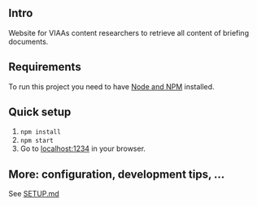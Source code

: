 ## Intro
Website for VIAAs content researchers to retrieve all content of briefing documents.

## Requirements
To run this project you need to have [Node and NPM](https://docs.npmjs.com/getting-started/installing-node) installed.

## Quick setup

1. `npm install`
2. `npm start`
3. Go to [localhost:1234](http://localhost:1234) in your browser.

## More: configuration, development tips, ...
See [SETUP.md](SETUP.md)
